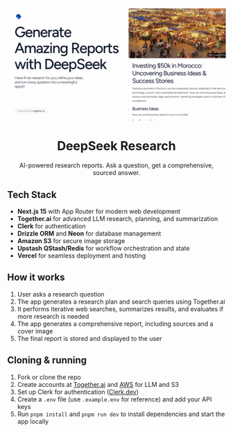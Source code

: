<a href="https://deepresearch-app.vercel.app/">
<img alt="DeepSeek" src="./public/og.jpg">
</a>

<div align="center">
    <h1>DeepSeek Research</h1>
    <p>
        AI-powered research reports. Ask a question, get a comprehensive, sourced answer.
    </p>
</div>

## Tech Stack

- **Next.js 15** with App Router for modern web development
- **Together.ai** for advanced LLM research, planning, and summarization
- **Clerk** for authentication
- **Drizzle ORM** and **Neon** for database management
- **Amazon S3** for secure image storage
- **Upstash QStash/Redis** for workflow orchestration and state
- **Vercel** for seamless deployment and hosting

## How it works

1. User asks a research question
2. The app generates a research plan and search queries using Together.ai
3. It performs iterative web searches, summarizes results, and evaluates if more research is needed
4. The app generates a comprehensive report, including sources and a cover image
5. The final report is stored and displayed to the user

## Cloning & running

1. Fork or clone the repo
2. Create accounts at [Together.ai](https://togetherai.link) and [AWS](https://aws.amazon.com/) for LLM and S3
3. Set up Clerk for authentication ([Clerk.dev](https://clerk.dev/))
4. Create a `.env` file (use `.example.env` for reference) and add your API keys
5. Run `pnpm install` and `pnpm run dev` to install dependencies and start the app locally
